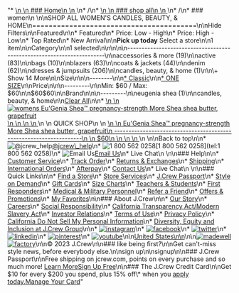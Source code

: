 "*   [\n    \n    ### Home\n    \n    ](/)\n*   /\n*   [\n    \n    ### shop all\n    \n    ](/all)\n*   /\n*   ### women\n    \n\nSHOP ALL WOMEN'S CANDLES, BEAUTY, & HOME\n========================================\n\nHide Filters\n\nFeatured\n\n*   Featured\n*   Price: Low - High\n*   Price: High - Low\n*   Top Rated\n*   New Arrival\n\n**Pick up today** Select a store\n\n1 item\n\nCategory\n\n1 selected[](/all/womens/categories/clothing?crawl=no)\n\n\n\n\n----------------------------------------------------------------------\n\n[](/all/womens/categories/clothing?sub-categories=womens-shopall-accessoriesAndMore,womens-shopall-home&crawl=no)accessories & more (19)\n\n[](/all/womens/categories/clothing?sub-categories=womens-shopall-active,womens-shopall-home&crawl=no)active (83)\n\n[](/all/womens/categories/clothing?sub-categories=womens-shopall-bags,womens-shopall-home&crawl=no)bags (10)\n\n[](/all/womens/categories/clothing?sub-categories=women-shopall-blazers,womens-shopall-home&crawl=no)blazers (63)\n\n[](/all/womens/categories/clothing?sub-categories=womens-shopall-coatsAndJackets,womens-shopall-home&crawl=no)coats & jackets (44)\n\n[](/all/womens/categories/clothing?sub-categories=womens-shopall-denim,womens-shopall-home&crawl=no)denim (62)\n\n[](/all/womens/categories/clothing?sub-categories=womens-shopall-dresses-and-jumpsuits,womens-shopall-home&crawl=no)dresses & jumpsuits (206)\n\n[](/all/womens/categories/clothing?crawl=no)candles, beauty, & home (1)\n\n\\+ Show 14 More\n\nSize\n\n\n--------\n\n[*   Classic](/all/womens/categories/clothing?sub-categories=womens-shopall-home&crawl=no&fit=Classic)\n\n[*   ONE SIZE](/all/womens/categories/clothing?sub-categories=womens-shopall-home&crawl=no&size=ONE%20SIZE)\n\nPrice\n\n\n---------\n\nMin: $60 / Max: $60\n\n$60$60\n\nBrand\n\n\n---------\n\n[](/all/womens/categories/clothing?sub-categories=womens-shopall-home&brand=EUGENIA%20SHEA&crawl=no)eugenia shea (1)\n\ncandles, beauty, & home[](/all/womens/categories/clothing?crawl=no)\n\n[Clear All](/all/womens/categories/clothing?crawl=no)\n\n*   [\n    \n    ![womens Eu'Genia Shea™ pregnancy-strength More Shea shea butter, grapefruit](https://www.jcrew.com/s7-img-facade/M8668_EC5461?hei=640&crop=0,0,512,0)\n    \n    \n    \n    ](/p/womens/categories/accessories/home/beauty/eugenia-shea-pregnancy-strength-more-shea-shea-butter-grapefruit/M8668?display=standard&fit=Classic&color_name=pink&colorProductCode=M8668)\n    \n    QUICK SHOP\n    \n    [\n    \n    Eu'Genia Shea™ pregnancy-strength More Shea shea butter, grapefruit\n    -------------------------------------------------------------------\n    \n    $60\n    \n    \n    \n    ](/p/womens/categories/accessories/home/beauty/eugenia-shea-pregnancy-strength-more-shea-shea-butter-grapefruit/M8668?display=standard&fit=Classic&color_name=pink&colorProductCode=M8668)\n    \n\nBack to top\n\n*   ![@jcrew_help](/next-static/images/sidecar-modules/footer/twitter-2.svg)[@jcrew\\_help](https://twitter.com/jcrew_help)\n*   ![1 800 562 0258](/next-static/images/sidecar-modules/footer/phone-2.svg)[1 800 562 0258](tel:1 800 562 0258)\n*   ![Email Us](/next-static/images/sidecar-modules/footer/email.svg)[Email Us](mailto:help@jcrew.com)\n*   Live Chat\n    \n\n### Help\n\n*   [Customer Service](/help/customer-service)\n*   [Track Order](/help/order-status)\n*   [Returns & Exchanges](/help/returns-exchanges)\n*   [Shipping](/help/shipping-handling)\n*   [International Orders](/help/international-orders)\n*   [Afterpay](/afterpay-faq)\n*   [Contact Us](/help/contact-us)\n*   Live Chat\n    \n\n### Quick Links\n\n*   [Find a Store](https://stores.jcrew.com/search)\n*   [Store Services](/s/store-services)\n*   [J.Crew Passport](/s/rewards)\n*   [Style on Demand](/s/style-on-demand)\n*   [Gift Cards](/help/gift-card)\n*   [Size Charts](/r/size-charts)\n*   [Teachers & Students](/s/teacher-student-discount)\n*   [First Responders](/s/military-medical-first-responder-discount)\n*   [Medical & Military Personnel](/s/military-medical-first-responder-discount)\n*   [Refer a Friend](/share)\n*   [Offers & Promotions](/best-deals)\n*   [My Favorites](/favorites)\n\n### About J.Crew\n\n*   [Our Story](/s/aboutus)\n*   [Careers](https://jobs.jcrew.com)\n*   [Social Responsibility](/s/corporate-responsibility)\n*   [California Transparency Act/Modern Slavery Act](/s/CSR-california-transparency-act)\n*   [Investor Relations](https://investors.jcrew.com)\n*   [Terms of Use](/help/terms-of-use)\n*   [Privacy Policy](/help/privacy-policy)\n*   [California Do Not Sell My Personal Information](https://jcrew.clarip.com/dsr/create?brand=jcrew&type=3)\n*   [Diversity, Equity and Inclusion at J.Crew Group](/s/diversity-equity-inclusion)\n\n*   [![instagram](/next-static/images/sidecar-modules/footer/instagram-2.svg)](http://instagram.com/jcrew)\n*   [![facebook](/next-static/images/sidecar-modules/footer/facebook-2.svg)](https://www.facebook.com/jcrew)\n*   [![twitter](/next-static/images/sidecar-modules/footer/twitter-2.svg)](https://twitter.com/jcrew)\n*   [![linkedin](/next-static/images/sidecar-modules/footer/linkedin.svg)](https://www.linkedin.com/company/j-crew)\n*   [![pinterest](/next-static/images/sidecar-modules/footer/pinterest-2.svg)](http://pinterest.com/jcrew/)\n*   [![youtube](/next-static/images/sidecar-modules/footer/youtube-2.svg)](http://www.youtube.com/user/jcrewinsider)\n\n[United States\n\n](/r/context-chooser)\n\n[![madewell](/next-static/images/sidecar-modules/footer/madewell.svg)](https://www.madewell.com)[![factory](/next-static/images/sidecar-modules/navigation/jcrew-factory-logo-black.svg)](https://factory.jcrew.com)\n\n© 2023 J.Crew\n\n### like being first?\n\nGet can't-miss style news, before everybody else.\n\nsign up\n\nsignup\n\n### J.Crew Passport\n\nFree shipping on jcrew.com, points on every purchase and so much more! [Learn More](/s/rewards)[Sign Up Free](/?register=true)\n\n### The J.Crew Credit Card\n\nGet $10 for every $200 you spend, plus 15% off\\* when you [apply today.](/s/credit-card)[Manage Your Card](https://d.comenity.net/jcrew/)"